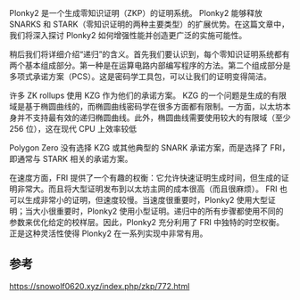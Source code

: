 Plonky2 是一个生成零知识证明（ZKP）的证明系统。 Plonky2 能够释放 SNARKS 和 STARK（零知识证明的两种主要类型）的扩展优势。在这篇文章中，我们将深入探讨 Plonky2 如何增强性能并创造更广泛的实施可能性。

稍后我们将详细介绍“递归”的含义。首先我们要认识到，每个零知识证明系统都有两个基本组成部分。第一种是在运算电路内部编写程序的方法。第二个组成部分是多项式承诺方案（PCS）。这是密码学工具包，可以让我们的证明变得简洁。

许多 ZK rollups 使用 KZG 作为他们的承诺方案。 KZG 的一个问题是生成的有限域是基于椭圆曲线的，而椭圆曲线密码学在很多方面都有限制。一方面，以太坊本身并不支持最有效的递归椭圆曲线。此外，椭圆曲线需要使用较大的有限域（至少 256 位），这在现代 CPU 上效率较低

Polygon Zero 没有选择 KZG 或其他典型的 SNARK 承诺方案，而是选择了 FRI，即通常与 STARK 相关的承诺方案。

在速度方面，FRI 提供了一个有趣的权衡：它允许快速证明生成时间，但生成的证明非常大。而且将大型证明发布到以太坊主网的成本很高（而且很麻烦）。 FRI 也可以生成非常小的证明，但速度较慢。当速度很重要时，Plonky2 使用大型证明；当大小很重要时，Plonky2 使用小型证明。递归中的所有步骤都使用不同的参数来优化给定的校样层。因此，Plonky2 充分利用了 FRI 中独特的时空权衡。正是这种灵活性使得 Plonky2 在一系列实现中非常有用。



## 参考
https://snowolf0620.xyz/index.php/zkp/772.html
